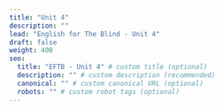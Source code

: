 ```yaml
---
title: "Unit 4"
description: ""
lead: "English for The Blind - Unit 4"
draft: false
weight: 400
seo:
  title: "EFTB - Unit 4" # custom title (optional)
  description: "" # custom description (recommended)
  canonical: "" # custom canonical URL (optional)
  robots: "" # custom robot tags (optional)
---
```

